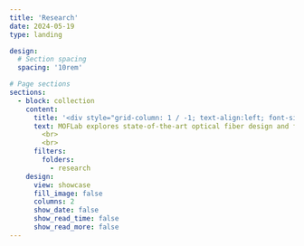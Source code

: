 ```yaml
---
title: 'Research'
date: 2024-05-19
type: landing

design:
  # Section spacing
  spacing: '10rem'

# Page sections
sections:
  - block: collection
    content:
      title: '<div style="grid-column: 1 / -1; text-align:left; font-size:1rem;">Research areas</div>'
      text: MOFLab explores state-of-the-art optical fiber design and fabrication, low-cost and energy-efficient fiber sensors, and ultrafast nonlinear fiber dynamics.
        <br>
        <br>
      filters:
        folders:
          - research
    design:
      view: showcase
      fill_image: false
      columns: 2
      show_date: false
      show_read_time: false
      show_read_more: false
---
```

